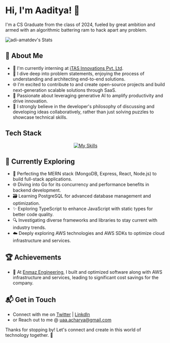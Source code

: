 # Hi, I'm Aaditya! 👋

I'm a CS Graduate from the class of 2024, fueled by great ambition and armed with an algorithmic battering ram to hack apart any problem.

![adi-amatdev's Stats](https://github-readme-stats.vercel.app/api?username=adi-amatdev&theme=vue-dark&show_icons=true&hide_border=true&count_private=true)

## 🚀 About Me

- 🔭 I'm currently interning at [iTAS Innovations Pvt. Ltd](https://itasin.com/).
- 📝 I dive deep into problem statements, enjoying the process of understanding and architecting end-to-end solutions.
- 🌐 I'm excited to contribute to and create open-source projects and build next-generation scalable solutions through SaaS.
- 🤖 Passionate about leveraging generative AI to amplify productivity and drive innovation.
- 💬 I strongly believe in the developer's philosophy of discussing and developing ideas collaboratively, rather than just solving puzzles to showcase technical skills.


<!--
## My Articles
- [JavaScript Engine and Runtime Explained](https://www.freecodecamp.org/news/javascript-engine-and-runtime-explained/)
-->

## Tech Stack

<div align="center">
  <a href="https://skillicons.dev">
    <img src="https://skillicons.dev/icons?i=aws,bash,linux,ubuntu,mongodb,postgres,dynamodb,py,ts,nodejs,js,npm,html,css,express,flask,postman,vscode,git,github&perline=10" alt="My Skills" />
  </a>
</div>

<!--
## Tech Stack
[![My Skills](https://skillicons.dev/icons?i=aws,bash,linux,ubuntu,mongodb,postgres,dynamodb,py,ts,nodejs,js,npm,html,css,express,flask,postman,vscode,git,github&perline=4)](https://skillicons.dev)
-->

## 🌱 Currently Exploring

- 🚀 Perfecting the MERN stack (MongoDB, Express, React, Node.js) to build full-stack applications.
- 🌐 Diving into Go for its concurrency and performance benefits in backend development.
- 🗃️ Learning PostgreSQL for advanced database management and optimization.
- ✨ Exploring TypeScript to enhance JavaScript with static types for better code quality.
- 🔍 Investigating diverse frameworks and libraries to stay current with industry trends.
- ☁️ Deeply exploring AWS technologies and AWS SDKs to optimize cloud infrastructure and services.


 ## 🏆 Achievements

- 🌟 At [Enmaz Engineering](https://enmaz.com/), I built and optimized software along with AWS infrastructure and services, leading to significant cost savings for the company.


## 📬 Get in Touch

- Connect with me on [Twitter](https://x.com/AcharyasBytes) | [LinkdIn](https://www.linkedin.com/in/aaditya-acharya-b647b2207/)
- or Reach out to me @ uaa.acharya@gmail.com

Thanks for stopping by! Let's connect and create in this world of technology together. 🚀



<!--

Here are some ideas to get you started:

- 🔭 I’m currently working on ...
- 🌱 I’m currently learning ...
- 👯 I’m looking to collaborate on ...
- 🤔 I’m looking for help with ...
- 💬 Ask me about ...
- 📫 How to reach me: ...
- 😄 Pronouns: ...
- ⚡ Fun fact: ...
-->
